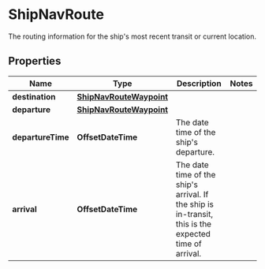 

# ShipNavRoute

The routing information for the ship's most recent transit or current location.

## Properties

| Name | Type | Description | Notes |
|------------ | ------------- | ------------- | -------------|
|**destination** | [**ShipNavRouteWaypoint**](ShipNavRouteWaypoint.md) |  |  |
|**departure** | [**ShipNavRouteWaypoint**](ShipNavRouteWaypoint.md) |  |  |
|**departureTime** | **OffsetDateTime** | The date time of the ship&#39;s departure. |  |
|**arrival** | **OffsetDateTime** | The date time of the ship&#39;s arrival. If the ship is in-transit, this is the expected time of arrival. |  |




